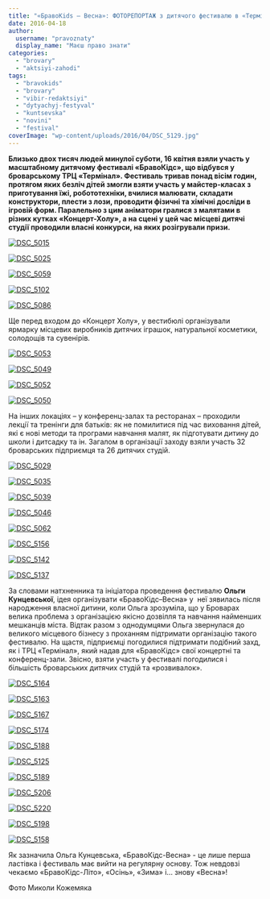 ```yaml
---
title: "«БравоKids – Весна»: ФОТОРЕПОРТАЖ з дитячого фестивалю в «Терміналі»"
date: 2016-04-18
author: 
  username: "pravoznaty"
  display_name: "Маєш право знати"
categories: 
  - "brovary"
  - "aktsiyi-zahodi"
tags: 
  - "bravokids"
  - "brovary"
  - "vibir-redaktsiyi"
  - "dytyachyj-festyval"
  - "kuntsevska"
  - "novini"
  - "festival"
coverImage: "wp-content/uploads/2016/04/DSC_5129.jpg"
---
```


**Близько двох тисяч людей минулої суботи, 16 квітня взяли участь у масштабному дитячому фестивалі «БравоКідс», що відбувся у броварському ТРЦ «Термінал». Фестиваль тривав понад вісім годин, протягом яких безліч дітей змогли взяти участь у майстер-класах з приготування їжі, робототехніки, вчилися малювати, складати конструктори, плести з лози, проводити фізичні та хімічні досліди в ігровій форм. Паралельно з цим аніматори гралися з малятами в різних кутках «Концерт-Холу», а на сцені у цей час місцеві дитячі студії проводили власні конкурси, на яких розігрували призи.**

[![DSC_5015](https://mpz.brovary.org/wp-content/uploads/2016/04/DSC_5015.jpg)](https://mpz.brovary.org/wp-content/uploads/2016/04/DSC_5015.jpg)

[](https://mpz.brovary.org/wp-content/uploads/2016/04/DSC_5016.jpg)[![DSC_5025](https://mpz.brovary.org/wp-content/uploads/2016/04/DSC_5025.jpg)](https://mpz.brovary.org/wp-content/uploads/2016/04/DSC_5025.jpg)

[![DSC_5059](https://mpz.brovary.org/wp-content/uploads/2016/04/DSC_5059.jpg)](https://mpz.brovary.org/wp-content/uploads/2016/04/DSC_5059.jpg)

[![DSC_5102](https://mpz.brovary.org/wp-content/uploads/2016/04/DSC_5102.jpg)](https://mpz.brovary.org/wp-content/uploads/2016/04/DSC_5102.jpg)

[![DSC_5086](https://mpz.brovary.org/wp-content/uploads/2016/04/DSC_5086.jpg)](https://mpz.brovary.org/wp-content/uploads/2016/04/DSC_5086.jpg)

Ще перед входом до «Концерт Холу», у вестибюлі організували ярмарку місцевих виробників дитячих іграшок, натуральної косметики, солодощів та сувенірів.

[![DSC_5053](https://mpz.brovary.org/wp-content/uploads/2016/04/DSC_5053.jpg)](https://mpz.brovary.org/wp-content/uploads/2016/04/DSC_5053.jpg)

[![DSC_5049](https://mpz.brovary.org/wp-content/uploads/2016/04/DSC_5049.jpg)](https://mpz.brovary.org/wp-content/uploads/2016/04/DSC_5049.jpg)

[![DSC_5052](https://mpz.brovary.org/wp-content/uploads/2016/04/DSC_5052.jpg)](https://mpz.brovary.org/wp-content/uploads/2016/04/DSC_5052.jpg)

[![DSC_5050](https://mpz.brovary.org/wp-content/uploads/2016/04/DSC_5050.jpg)](https://mpz.brovary.org/wp-content/uploads/2016/04/DSC_5050.jpg)

На інших локаціях – у конференц-залах та ресторанах – проходили лекції та тренінги для батьків: як не помилитися під час виховання дітей, які є нові методи та програми навчання малят, як підготувати дитину до школи і дитсадку та ін. Загалом в організації заходу взяли участь 32 броварських підприємця та 26 дитячих студій.

[![DSC_5029](https://mpz.brovary.org/wp-content/uploads/2016/04/DSC_5029.jpg)](https://mpz.brovary.org/wp-content/uploads/2016/04/DSC_5029.jpg)

[![DSC_5035](https://mpz.brovary.org/wp-content/uploads/2016/04/DSC_5035.jpg)](https://mpz.brovary.org/wp-content/uploads/2016/04/DSC_5035.jpg)

[![DSC_5039](https://mpz.brovary.org/wp-content/uploads/2016/04/DSC_5039.jpg)](https://mpz.brovary.org/wp-content/uploads/2016/04/DSC_5039.jpg)

[![DSC_5046](https://mpz.brovary.org/wp-content/uploads/2016/04/DSC_5046.jpg)](https://mpz.brovary.org/wp-content/uploads/2016/04/DSC_5046.jpg)

[![DSC_5062](https://mpz.brovary.org/wp-content/uploads/2016/04/DSC_5062.jpg)](https://mpz.brovary.org/wp-content/uploads/2016/04/DSC_5062.jpg)

[![DSC_5156](https://mpz.brovary.org/wp-content/uploads/2016/04/DSC_5156.jpg)](https://mpz.brovary.org/wp-content/uploads/2016/04/DSC_5156.jpg)

[![DSC_5142](https://mpz.brovary.org/wp-content/uploads/2016/04/DSC_5142.jpg)](https://mpz.brovary.org/wp-content/uploads/2016/04/DSC_5142.jpg)

[![DSC_5137](https://mpz.brovary.org/wp-content/uploads/2016/04/DSC_5137.jpg)](https://mpz.brovary.org/wp-content/uploads/2016/04/DSC_5137.jpg)

За словами натхненника та ініціатора проведення фестивалю **Ольги Кунцевської**, ідея організувати «БравоКідс–Весна» у  неї зявилась після народження власної дитини, коли Ольга зрозуміла, що у Броварах велика проблема з організацією якісно дозвілля та навчання найменших мешканців міста. Відтак разом з однодумцями Ольга звернулася до великого місцевого бізнесу з проханням підтримати організацію такого фестивалю. На щастя, підприємці погодилися підтримати подібний захд, як і ТРЦ «Термінал», який надав для «БравоКідс» свої концертні та конференц-зали. Звісно, взяти участь у фестивалі погодилися і більшість броварських дитячих студій та «розвивалок».

[![DSC_5164](https://mpz.brovary.org/wp-content/uploads/2016/04/DSC_5164.jpg)](https://mpz.brovary.org/wp-content/uploads/2016/04/DSC_5164.jpg)

[![DSC_5163](https://mpz.brovary.org/wp-content/uploads/2016/04/DSC_5163.jpg)](https://mpz.brovary.org/wp-content/uploads/2016/04/DSC_5163.jpg)

[![DSC_5167](https://mpz.brovary.org/wp-content/uploads/2016/04/DSC_5167.jpg)](https://mpz.brovary.org/wp-content/uploads/2016/04/DSC_5167.jpg)

[![DSC_5174](https://mpz.brovary.org/wp-content/uploads/2016/04/DSC_5174.jpg)](https://mpz.brovary.org/wp-content/uploads/2016/04/DSC_5174.jpg)

[![DSC_5188](https://mpz.brovary.org/wp-content/uploads/2016/04/DSC_5188.jpg)](https://mpz.brovary.org/wp-content/uploads/2016/04/DSC_5188.jpg)

[![DSC_5125](https://mpz.brovary.org/wp-content/uploads/2016/04/DSC_5125.jpg)](https://mpz.brovary.org/wp-content/uploads/2016/04/DSC_5125.jpg)

[![DSC_5189](https://mpz.brovary.org/wp-content/uploads/2016/04/DSC_5189.jpg)](https://mpz.brovary.org/wp-content/uploads/2016/04/DSC_5189.jpg)

[![DSC_5206](https://mpz.brovary.org/wp-content/uploads/2016/04/DSC_5206.jpg)](https://mpz.brovary.org/wp-content/uploads/2016/04/DSC_5206.jpg)

[![DSC_5220](https://mpz.brovary.org/wp-content/uploads/2016/04/DSC_5220.jpg)](https://mpz.brovary.org/wp-content/uploads/2016/04/DSC_5220.jpg)

[![DSC_5198](https://mpz.brovary.org/wp-content/uploads/2016/04/DSC_5198.jpg)](https://mpz.brovary.org/wp-content/uploads/2016/04/DSC_5198.jpg)

[![DSC_5158](https://mpz.brovary.org/wp-content/uploads/2016/04/DSC_5158.jpg)](https://mpz.brovary.org/wp-content/uploads/2016/04/DSC_5158.jpg)

Як зазначила Ольга Кунцевська, «БравоКідс-Весна» - це лише перша ластівка і фестиваль має вийти на регулярну основу. Тож невдовзі чекаємо «БравоКідс-Літо», «Осінь», «Зима» і… знову «Весна»!

Фото Миколи Кожемяка
